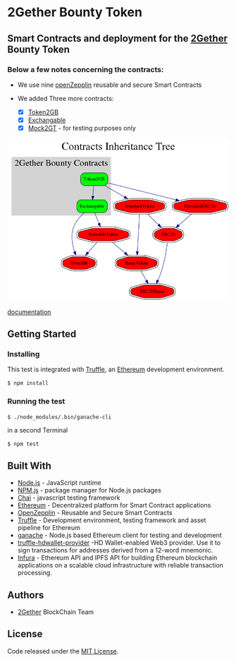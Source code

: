 # 2Gether Bounty Token

## Smart Contracts and deployment for the [2Gether](https://www.2gether.global/) Bounty Token

### Below a few notes concerning the contracts:
* We use nine [openZepplin](https://github.com/OpenZeppelin/zeppelin-solidity) reusable and secure Smart Contracts 

* We added Three more contracts:
  - [x] [Token2GB](./contracts/Token2GB.sol) 
  - [x] [Exchangable](./contracts/Exchangable.sol) 
  - [x] [Mock2GT](./contracts/Mock2GT.sol) - for testing purposes only
  
[![](/doc/inheritanceTree/inheritanceTree.png)](./doc/inheritanceTree/inheritanceTree.png)

[documentation](./doc/doc.md)

## Getting Started

### Installing
This test is integrated with [Truffle](https://github.com/trufflesuite/truffle), an [Ethereum](https://www.ethereum.org/) development environment. 
```bash
$ npm install
```

### Running the test
```bash#
$ ./node_modules/.bin/ganache-cli
```

in a second Terminal

```bash
$ npm test
```

## Built With
* [Node.js](https://nodejs.org/en/) - JavaScript runtime 
* [NPM.js](https://www.npmjs.com/) - package manager for Node.js packages
* [Chai](http://chaijs.com/) - javascript testing framework
* [Ethereum](https://www.ethereum.org/) - Decentralized platform for Smart Contract applications 
* [OpenZepplin](https://github.com/OpenZeppelin/zeppelin-solidity) - Reusable and Secure Smart Contracts 
* [Truffle](https://github.com/trufflesuite/truffle) -  Development environment, testing framework and asset pipeline for Ethereum
* [ganache](https://github.com/trufflesuite/ganache-cli) - Node.js based Ethereum client for testing and development
* [truffle-hdwallet-provider](https://github.com/trufflesuite/truffle-hdwallet-provider) -HD Wallet-enabled Web3 provider. Use it to sign transactions for addresses derived from a 12-word mnemonic.
* [Infura](https://infura.io/) - Ethereum API and IPFS API for building Ethereum blockchain applications on a scalable cloud infrastructure with reliable transaction processing.

## Authors

* [2Gether](https://www.2gether.global/) BlockChain Team

## License
Code released under the [MIT License](./licence).